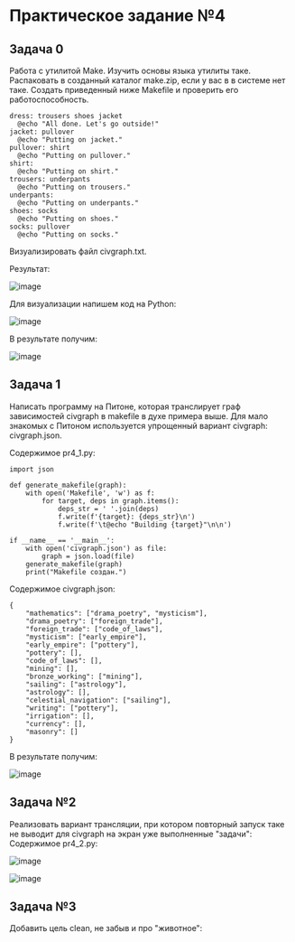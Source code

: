 # Практическое задание №4

## Задача 0

Работа с утилитой Make.
Изучить основы языка утилиты таке. Распаковать в созданный каталог make.zip, если у вас в в системе нет таке. Создать приведенный ниже Makefile и проверить его работоспособность.
```
dress: trousers shoes jacket
  @echo "All done. Let's go outside!"
jacket: pullover
  @echo "Putting on jacket."
pullover: shirt
  @echo "Putting on pullover."
shirt:
  @echo "Putting on shirt."
trousers: underpants
  @echo "Putting on trousers."
underpants:
  @echo "Putting on underpants."
shoes: socks
  @echo "Putting on shoes."
socks: pullover
  @echo "Putting on socks."
```
Визуализировать файл civgraph.txt.

Результат:

![image](https://github.com/user-attachments/assets/e06d9993-c93d-4081-95ec-1c5880a2ee4e)<br>

Для визуализации напишем код на Python:<br>

![image](https://github.com/user-attachments/assets/de22e87f-cb3c-4ba0-b82a-b60048ccd475)<br>

В результате получим:<br>

![image](https://github.com/user-attachments/assets/625ca26f-fb23-4ca9-a1d4-4e2d2eb4a8d0)<br>

## Задача 1
Написать программу на Питоне, которая транслирует граф зависимостей civgraph в makefile в духе примера выше. Для мало знакомых с Питоном используется упрощенный вариант civgraph: civgraph.json.

Содержимое pr4_1.py:<br>
```
import json

def generate_makefile(graph):
    with open('Makefile', 'w') as f:
        for target, deps in graph.items():
            deps_str = ' '.join(deps)
            f.write(f'{target}: {deps_str}\n')
            f.write(f'\t@echo "Building {target}"\n\n')

if __name__ == '__main__':
    with open('civgraph.json') as file:
        graph = json.load(file)
    generate_makefile(graph)
    print("Makefile создан.")
```

Содержимое civgraph.json:<br>
```
{
    "mathematics": ["drama_poetry", "mysticism"],
    "drama_poetry": ["foreign_trade"],
    "foreign_trade": ["code_of_laws"],
    "mysticism": ["early_empire"],
    "early_empire": ["pottery"],
    "pottery": [],
    "code_of_laws": [],
    "mining": [],
    "bronze_working": ["mining"],
    "sailing": ["astrology"],
    "astrology": [],
    "celestial_navigation": ["sailing"],
    "writing": ["pottery"],
    "irrigation": [],
    "currency": [],
    "masonry": []
}
```

В результате получим:<br>

![image](https://github.com/user-attachments/assets/d397bb13-349a-4b9e-9d81-8a8a51d0fe7b)<br>

## Задача №2
Реализовать вариант трансляции, при котором повторный запуск таке не выводит для civgraph на экран уже выполненные "задачи":<br>
Содержимое pr4_2.py:<br>

![image](https://github.com/user-attachments/assets/b0be5237-ef17-451f-8542-71f7b1508c7f)<br>

![image](https://github.com/user-attachments/assets/09d92ed7-c5df-4c87-9337-088918bb8400)<br>

## Задача №3
Добавить цель clean, не забыв и про "животное":<br>
